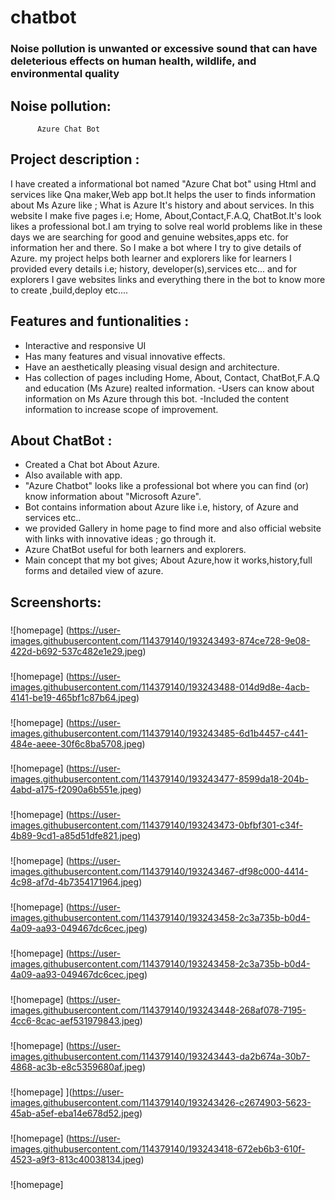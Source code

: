 # chatbot

### Noise pollution is unwanted or excessive sound that can have deleterious effects on human health, wildlife, and environmental quality



##  Noise pollution:
          Azure Chat Bot
          
## Project description : 
I have created a informational bot named "Azure Chat bot" using Html and services like Qna maker,Web app bot.It helps the user to finds
information about Ms Azure like ; What is Azure It's history and about services. In this website I make five pages i.e; Home, About,Contact,F.A.Q, ChatBot.It's look
likes a professional bot.I am trying to solve real world problems like in these days we are searching for good and genuine websites,apps etc. for information her and
there. So I make a bot where I try to give details of Azure. my project helps both learner and explorers like for learners I provided every details i.e; history,
developer(s),services etc... and for explorers I gave websites links and everything there in the bot to know more to create ,build,deploy etc....


## Features and funtionalities :
- Interactive and responsive UI
- Has many features and visual innovative effects.
- Have an aesthetically pleasing visual design and architecture.
- Has collection of pages including Home, About, Contact, ChatBot,F.A.Q and education (Ms Azure) realted information.
-Users can know about information on Ms Azure through this bot.
-Included the content information to increase scope of improvement.


## About ChatBot  :
- Created a Chat bot About Azure.
- Also available with app.
- "Azure Chatbot" looks like a professional bot where you can find (or) know information about "Microsoft Azure".
- Bot contains information about Azure like i.e, history, of Azure and services etc..
- we provided Gallery in home page to find more and also official website with links with innovative ideas ; go through it.
- Azure ChatBot useful for both learners and explorers.
- Main concept that my bot gives; About Azure,how it works,history,full forms and detailed view of azure.


## Screenshorts:
### 
![homepage] (https://user-images.githubusercontent.com/114379140/193243493-874ce728-9e08-422d-b692-537c482e1e29.jpeg)

### 
![homepage] (https://user-images.githubusercontent.com/114379140/193243488-014d9d8e-4acb-4141-be19-465bf1c87b64.jpeg)


###  
![homepage] (https://user-images.githubusercontent.com/114379140/193243485-6d1b4457-c441-484e-aeee-30f6c8ba5708.jpeg)

### 
![homepage] (https://user-images.githubusercontent.com/114379140/193243477-8599da18-204b-4abd-a175-f2090a6b551e.jpeg)

### 
![homepage] (https://user-images.githubusercontent.com/114379140/193243473-0bfbf301-c34f-4b89-9cd1-a85d51dfe821.jpeg)

### 
![homepage] (https://user-images.githubusercontent.com/114379140/193243467-df98c000-4414-4c98-af7d-4b7354171964.jpeg)

### 
![homepage] (https://user-images.githubusercontent.com/114379140/193243458-2c3a735b-b0d4-4a09-aa93-049467dc6cec.jpeg)

### 
![homepage] (https://user-images.githubusercontent.com/114379140/193243458-2c3a735b-b0d4-4a09-aa93-049467dc6cec.jpeg)


### 
![homepage] (https://user-images.githubusercontent.com/114379140/193243448-268af078-7195-4cc6-8cac-aef531979843.jpeg)


### 
![homepage] (https://user-images.githubusercontent.com/114379140/193243443-da2b674a-30b7-4868-ac3b-e8c5359680af.jpeg)


### 
![homepage] ](https://user-images.githubusercontent.com/114379140/193243426-c2674903-5623-45ab-a5ef-eba14e678d52.jpeg)


### 
![homepage] (https://user-images.githubusercontent.com/114379140/193243418-672eb6b3-610f-4523-a9f3-813c40038134.jpeg)


### 
![homepage]






